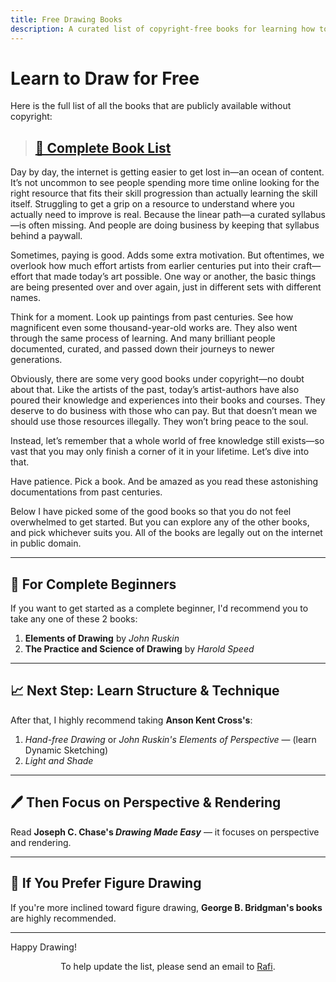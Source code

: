 ```yaml
---
title: Free Drawing Books
description: A curated list of copyright-free books for learning how to draw — from beginner to advanced.
---
```


# Learn to Draw for Free

Here is the full list of all the books that are publicly available without copyright:

> ## [📌 Complete Book List](/booklist.md) 

Day by day, the internet is getting easier to get lost in—an ocean of content. It’s not uncommon to see people spending more time online looking for the right resource that fits their skill progression than actually learning the skill itself. Struggling to get a grip on a resource to understand where you actually need to improve is real. Because the linear path—a curated syllabus—is often missing. And people are doing business by keeping that syllabus behind a paywall.

Sometimes, paying is good. Adds some extra motivation. But oftentimes, we overlook how much effort artists from earlier centuries put into their craft—effort that made today’s art possible. One way or another, the basic things are being presented over and over again, just in different sets with different names. 

Think for a moment. Look up paintings from past centuries. See how magnificent even some thousand-year-old works are. They also went through the same process of learning. And many brilliant people documented, curated, and passed down their journeys to newer generations.

Obviously, there are some very good books under copyright—no doubt about that. Like the artists of the past, today’s artist-authors have also poured their knowledge and experiences into their books and courses. They deserve to do business with those who can pay. But that doesn’t mean we should use those resources illegally. They won’t bring peace to the soul.

Instead, let’s remember that a whole world of free knowledge still exists—so vast that you may only finish a corner of it in your lifetime. Let’s dive into that.

Have patience. Pick a book. And be amazed as you read these astonishing documentations from past centuries.

Below I have picked some of the good books so that you do not feel overwhelmed to get started. But you can explore any of the other books, and pick whichever suits you. All of the books are legally out on the internet in public domain.

---

## 📘 For Complete Beginners

If you want to get started as a complete beginner, I'd recommend you to take any one of these 2 books:

1. **Elements of Drawing** by *John Ruskin*
2. **The Practice and Science of Drawing** by *Harold Speed*

---

## 📈 Next Step: Learn Structure & Technique

After that, I highly recommend taking **Anson Kent Cross's**:

1. *Hand-free Drawing* or *John Ruskin's Elements of Perspective* — (learn Dynamic Sketching)
2. *Light and Shade*

---

## 🖊️ Then Focus on Perspective & Rendering

Read **Joseph C. Chase's _Drawing Made Easy_** — it focuses on perspective and rendering.

---

## 🧍 If You Prefer Figure Drawing

If you're more inclined toward figure drawing, **George B. Bridgman's books** are highly recommended.

---

Happy Drawing!

<center>To help update the list, please send an email to <a href="mailto:rfql@proton.me">Rafi</a>.</center>
